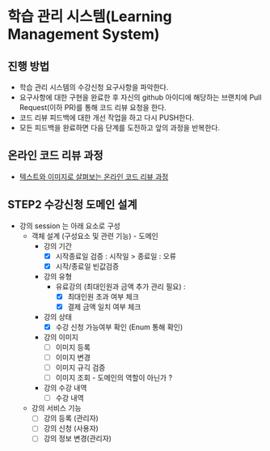 # 학습 관리 시스템(Learning Management System)
## 진행 방법
* 학습 관리 시스템의 수강신청 요구사항을 파악한다.
* 요구사항에 대한 구현을 완료한 후 자신의 github 아이디에 해당하는 브랜치에 Pull Request(이하 PR)를 통해 코드 리뷰 요청을 한다.
* 코드 리뷰 피드백에 대한 개선 작업을 하고 다시 PUSH한다.
* 모든 피드백을 완료하면 다음 단계를 도전하고 앞의 과정을 반복한다.

## 온라인 코드 리뷰 과정
* [텍스트와 이미지로 살펴보는 온라인 코드 리뷰 과정](https://github.com/next-step/nextstep-docs/tree/master/codereview)

## STEP2 수강신청 도메인 설계

* 강의 session 는 아래 요소로 구성 
  * 객체 설계 (구성요소 및 관련 기능) - 도메인
    * 강의 기간  
      - [x] 시작종료일 검증 : 시작일 > 종료일 : 오류 
      - [x] 시작/종료일 빈값검증
    * 강의 유형
      * 유료강의 (최대인원과 금액 추가 관리 필요) : 
        - [x] 최대인원 초과 여부 체크  
        - [x] 결제 금액 일치 여부 체크 
    * 강의 상태
      - [x] 수강 신청 가능여부 확인 (Enum 통해 확인)
    * 강의 이미지
      - [ ] 이미지 등록
      - [ ] 이미지 변경
      - [ ] 이미지 규긱 검증
      - [ ] 이미지 조회 - 도메인의 역할이 아닌가 ?
    * 강의 수강 내역 
      - [ ] 수강 내역 
  * 강의 서비스 기능 
    - [ ] 강의 등록 (관리자) 
    - [ ] 강의 신청 (사용자)
    - [ ] 강의 정보 변경(관리자)
